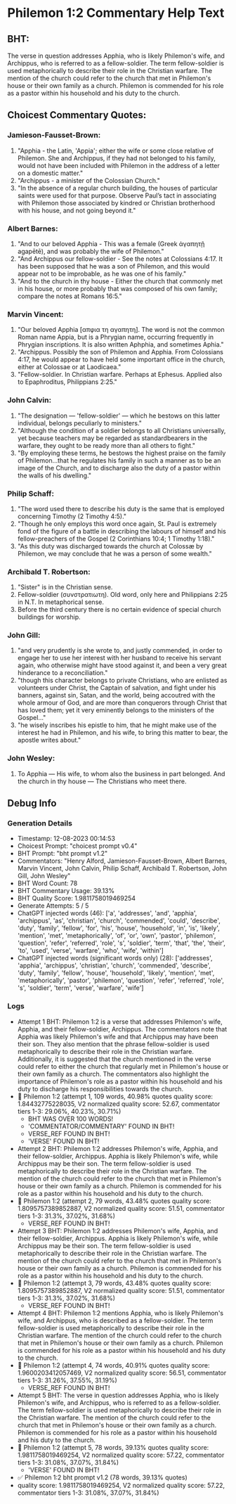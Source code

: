 # Philemon 1:2 Commentary Help Text

## BHT:
The verse in question addresses Apphia, who is likely Philemon's wife, and Archippus, who is referred to as a fellow-soldier. The term fellow-soldier is used metaphorically to describe their role in the Christian warfare. The mention of the church could refer to the church that met in Philemon's house or their own family as a church. Philemon is commended for his role as a pastor within his household and his duty to the church.

## Choicest Commentary Quotes:
### Jamieson-Fausset-Brown:
1. "Apphia - the Latin, 'Appia'; either the wife or some close relative of Philemon. She and Archippus, if they had not belonged to his family, would not have been included with Philemon in the address of a letter on a domestic matter."
2. "Archippus - a minister of the Colossian Church."
3. "In the absence of a regular church building, the houses of particular saints were used for that purpose. Observe Paul’s tact in associating with Philemon those associated by kindred or Christian brotherhood with his house, and not going beyond it."

### Albert Barnes:
1. "And to our beloved Apphia - This was a female (Greek ἀγαπητῇ agapētē), and was probably the wife of Philemon."
2. "And Archippus our fellow-soldier - See the notes at Colossians 4:17. It has been supposed that he was a son of Philemon, and this would appear not to be improbable, as he was one of his family."
3. "And to the church in thy house - Either the church that commonly met in his house, or more probably that was composed of his own family; compare the notes at Romans 16:5."

### Marvin Vincent:
1. "Our beloved Apphia [απφια τη αγαπητη]. The word is not the common Roman name Appia, but is a Phrygian name, occurring frequently in Phrygian inscriptions. It is also written Aphphia, and sometimes Aphia."
2. "Archippus. Possibly the son of Philemon and Apphia. From Colossians 4:17, he would appear to have held some important office in the church, either at Colossae or at Laodicaea."
3. "Fellow-soldier. In Christian warfare. Perhaps at Ephesus. Applied also to Epaphroditus, Philippians 2:25."

### John Calvin:
1. "The designation — 'fellow-soldier' — which he bestows on this latter individual, belongs peculiarly to ministers."
2. "Although the condition of a soldier belongs to all Christians universally, yet because teachers may be regarded as standardbearers in the warfare, they ought to be ready more than all others to fight."
3. "By employing these terms, he bestows the highest praise on the family of Philemon...that he regulates his family in such a manner as to be an image of the Church, and to discharge also the duty of a pastor within the walls of his dwelling."

### Philip Schaff:
1. "The word used there to describe his duty is the same that is employed concerning Timothy (2 Timothy 4:5)."
2. "Though he only employs this word once again, St. Paul is extremely fond of the figure of a battle in describing the labours of himself and his fellow-preachers of the Gospel (2 Corinthians 10:4; 1 Timothy 1:18)."
3. "As this duty was discharged towards the church at Colossæ by Philemon, we may conclude that he was a person of some wealth."

### Archibald T. Robertson:
1. "Sister" is in the Christian sense.
2. Fellow-soldier (συνστρατιωτη). Old word, only here and Philippians 2:25 in N.T. In metaphorical sense.
3. Before the third century there is no certain evidence of special church buildings for worship.

### John Gill:
1. "and very prudently is she wrote to, and justly commended, in order to engage her to use her interest with her husband to receive his servant again, who otherwise might have stood against it, and been a very great hinderance to a reconciliation."
2. "though this character belongs to private Christians, who are enlisted as volunteers under Christ, the Captain of salvation, and fight under his banners, against sin, Satan, and the world, being accoutred with the whole armour of God, and are more than conquerors through Christ that has loved them; yet it very eminently belongs to the ministers of the Gospel..."
3. "he wisely inscribes his epistle to him, that he might make use of the interest he had in Philemon, and his wife, to bring this matter to bear, the apostle writes about."

### John Wesley:
1. To Apphia — His wife, to whom also the business in part belonged.
And the church in thy house — The Christians who meet there.



## Debug Info
### Generation Details
- Timestamp: 12-08-2023 00:14:53
- Choicest Prompt: "choicest prompt v0.4"
- BHT Prompt: "bht prompt v1.2"
- Commentators: "Henry Alford, Jamieson-Fausset-Brown, Albert Barnes, Marvin Vincent, John Calvin, Philip Schaff, Archibald T. Robertson, John Gill, John Wesley"
- BHT Word Count: 78
- BHT Commentary Usage: 39.13%
- BHT Quality Score: 1.9811758019469254
- Generate Attempts: 5 / 5
- ChatGPT injected words (46):
	['a', 'addresses', 'and', 'apphia', 'archippus', 'as', 'christian', 'church', 'commended', 'could', 'describe', 'duty', 'family', 'fellow', 'for', 'his', 'house', 'household', 'in', 'is', 'likely', 'mention', 'met', 'metaphorically', 'of', 'or', 'own', 'pastor', 'philemon', 'question', 'refer', 'referred', 'role', 's', 'soldier', 'term', 'that', 'the', 'their', 'to', 'used', 'verse', 'warfare', 'who', 'wife', 'within']
- ChatGPT injected words (significant words only) (28):
	['addresses', 'apphia', 'archippus', 'christian', 'church', 'commended', 'describe', 'duty', 'family', 'fellow', 'house', 'household', 'likely', 'mention', 'met', 'metaphorically', 'pastor', 'philemon', 'question', 'refer', 'referred', 'role', 's', 'soldier', 'term', 'verse', 'warfare', 'wife']

### Logs
- Attempt 1 BHT: Philemon 1:2 is a verse that addresses Philemon's wife, Apphia, and their fellow-soldier, Archippus. The commentators note that Apphia was likely Philemon's wife and that Archippus may have been their son. They also mention that the phrase fellow-soldier is used metaphorically to describe their role in the Christian warfare. Additionally, it is suggested that the church mentioned in the verse could refer to either the church that regularly met in Philemon's house or their own family as a church. The commentators also highlight the importance of Philemon's role as a pastor within his household and his duty to discharge his responsibilities towards the church.
- 🔄 Philemon 1:2 (attempt 1, 109 words, 40.98% quotes quality score: 1.84432775228035, V2 normalized quality score: 52.67, commentator tiers 1-3: 29.06%, 40.23%, 30.71%) 
	- BHT WAS OVER 100 WORDS! 
	- 'COMMENTATOR/COMMENTARY' FOUND IN BHT! 
	- VERSE_REF FOUND IN BHT! 
	- 'VERSE' FOUND IN BHT!
- Attempt 2 BHT: Philemon 1:2 addresses Philemon's wife, Apphia, and their fellow-soldier, Archippus. Apphia is likely Philemon's wife, while Archippus may be their son. The term fellow-soldier is used metaphorically to describe their role in the Christian warfare. The mention of the church could refer to the church that met in Philemon's house or their own family as a church. Philemon is commended for his role as a pastor within his household and his duty to the church.
- 🔄 Philemon 1:2 (attempt 2, 79 words, 43.48% quotes quality score: 1.8095757389852887, V2 normalized quality score: 51.51, commentator tiers 1-3: 31.3%, 37.02%, 31.68%) 
	- VERSE_REF FOUND IN BHT!
- Attempt 3 BHT: Philemon 1:2 addresses Philemon's wife, Apphia, and their fellow-soldier, Archippus. Apphia is likely Philemon's wife, while Archippus may be their son. The term fellow-soldier is used metaphorically to describe their role in the Christian warfare. The mention of the church could refer to the church that met in Philemon's house or their own family as a church. Philemon is commended for his role as a pastor within his household and his duty to the church.
- 🔄 Philemon 1:2 (attempt 3, 79 words, 43.48% quotes quality score: 1.8095757389852887, V2 normalized quality score: 51.51, commentator tiers 1-3: 31.3%, 37.02%, 31.68%) 
	- VERSE_REF FOUND IN BHT!
- Attempt 4 BHT: Philemon 1:2 mentions Apphia, who is likely Philemon's wife, and Archippus, who is described as a fellow-soldier. The term fellow-soldier is used metaphorically to describe their role in the Christian warfare. The mention of the church could refer to the church that met in Philemon's house or their own family as a church. Philemon is commended for his role as a pastor within his household and his duty to the church.
- 🔄 Philemon 1:2 (attempt 4, 74 words, 40.91% quotes quality score: 1.9600203412057469, V2 normalized quality score: 56.51, commentator tiers 1-3: 31.26%, 37.55%, 31.19%) 
	- VERSE_REF FOUND IN BHT!
- Attempt 5 BHT: The verse in question addresses Apphia, who is likely Philemon's wife, and Archippus, who is referred to as a fellow-soldier. The term fellow-soldier is used metaphorically to describe their role in the Christian warfare. The mention of the church could refer to the church that met in Philemon's house or their own family as a church. Philemon is commended for his role as a pastor within his household and his duty to the church.
- 🔄 Philemon 1:2 (attempt 5, 78 words, 39.13% quotes quality score: 1.9811758019469254, V2 normalized quality score: 57.22, commentator tiers 1-3: 31.08%, 37.07%, 31.84%) 
	- 'VERSE' FOUND IN BHT!
- ✅ Philemon 1:2 bht prompt v1.2 (78 words, 39.13% quotes)
- quality score: 1.9811758019469254, V2 normalized quality score: 57.22, commentator tiers 1-3: 31.08%, 37.07%, 31.84%)